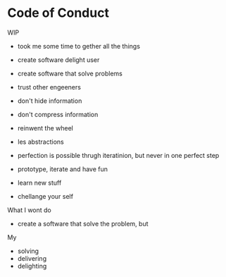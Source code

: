 # Code of Conduct

WIP

- took me some time to gether all the things
- create software delight user
- create software that solve problems

- trust other engeeners
- don't hide information
- don't compress information
- reinwent the wheel 
- les abstractions
- perfection is possible thrugh iteratinion, but never in one perfect step
- prototype, iterate and have fun
- learn new stuff
- chellange your self


What I wont do
- create a software that solve the problem, but 

My 
- solving
- delivering
- delighting

